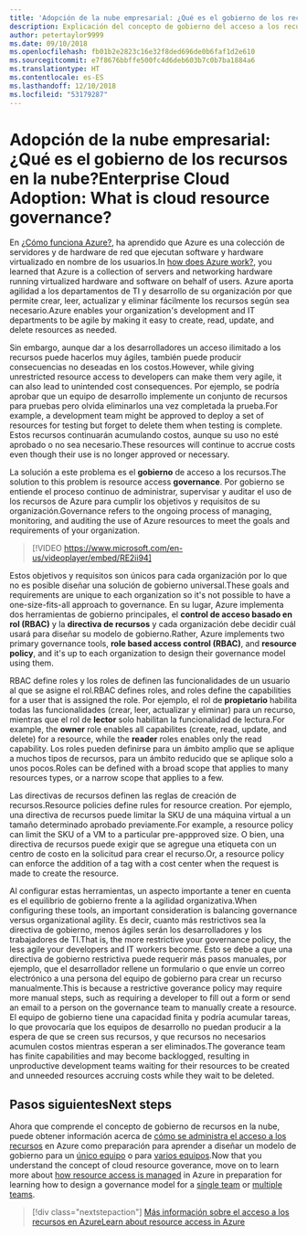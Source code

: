 ```yaml
---
title: 'Adopción de la nube empresarial: ¿Qué es el gobierno de los recursos en la nube?'
description: Explicación del concepto de gobierno del acceso a los recursos en Azure
author: petertaylor9999
ms.date: 09/10/2018
ms.openlocfilehash: fb01b2e2823c16e32f8ded696de0b6faf1d2e610
ms.sourcegitcommit: e7f8676bbffe500fc4d6deb603b7c0b7ba1884a6
ms.translationtype: HT
ms.contentlocale: es-ES
ms.lasthandoff: 12/10/2018
ms.locfileid: "53179287"
---
```

# <a name="enterprise-cloud-adoption-what-is-cloud-resource-governance"></a><span data-ttu-id="b6740-103">Adopción de la nube empresarial: ¿Qué es el gobierno de los recursos en la nube?</span><span class="sxs-lookup"><span data-stu-id="b6740-103">Enterprise Cloud Adoption: What is cloud resource governance?</span></span>

<span data-ttu-id="b6740-104">En [¿Cómo funciona Azure?](what-is-azure.md), ha aprendido que Azure es una colección de servidores y de hardware de red que ejecutan software y hardware virtualizado en nombre de los usuarios.</span><span class="sxs-lookup"><span data-stu-id="b6740-104">In [how does Azure work?](what-is-azure.md), you learned that Azure is a collection of servers and networking hardware running virtualized hardware and software on behalf of users.</span></span> <span data-ttu-id="b6740-105">Azure aporta agilidad a los departamentos de TI y desarrollo de su organización por que permite crear, leer, actualizar y eliminar fácilmente los recursos según sea necesario.</span><span class="sxs-lookup"><span data-stu-id="b6740-105">Azure enables your organization's development and IT departments to be agile by making it easy to create, read, update, and delete resources as needed.</span></span>

<span data-ttu-id="b6740-106">Sin embargo, aunque dar a los desarrolladores un acceso ilimitado a los recursos puede hacerlos muy ágiles, también puede producir consecuencias no deseadas en los costos.</span><span class="sxs-lookup"><span data-stu-id="b6740-106">However, while giving unrestricted resource access to developers can make them very agile, it can also lead to unintended cost consequences.</span></span> <span data-ttu-id="b6740-107">Por ejemplo, se podría aprobar que un equipo de desarrollo implemente un conjunto de recursos para pruebas pero olvida eliminarlos una vez completada la prueba.</span><span class="sxs-lookup"><span data-stu-id="b6740-107">For example, a development team might be approved to deploy a set of resources for testing but forget to delete them when testing is complete.</span></span> <span data-ttu-id="b6740-108">Estos recursos continuarán acumulando costos, aunque su uso no esté aprobado o no sea necesario.</span><span class="sxs-lookup"><span data-stu-id="b6740-108">These resources will continue to accrue costs even though their use is no longer approved or necessary.</span></span> 

<span data-ttu-id="b6740-109">La solución a este problema es el **gobierno** de acceso a los recursos.</span><span class="sxs-lookup"><span data-stu-id="b6740-109">The solution to this problem is resource access **governance**.</span></span> <span data-ttu-id="b6740-110">Por gobierno se entiende el proceso continuo de administrar, supervisar y auditar el uso de los recursos de Azure para cumplir los objetivos y requisitos de su organización.</span><span class="sxs-lookup"><span data-stu-id="b6740-110">Governance refers to the ongoing process of managing, monitoring, and auditing the use of Azure resources to meet the goals and requirements of your organization.</span></span> 

> [!VIDEO https://www.microsoft.com/en-us/videoplayer/embed/RE2ii94] 

<span data-ttu-id="b6740-111">Estos objetivos y requisitos son únicos para cada organización por lo que no es posible diseñar una solución de gobierno universal.</span><span class="sxs-lookup"><span data-stu-id="b6740-111">These goals and requirements are unique to each organization so it's not possible to have a one-size-fits-all approach to governance.</span></span> <span data-ttu-id="b6740-112">En su lugar, Azure implementa dos herramientas de gobierno principales, el **control de acceso basado en rol (RBAC)** y la **directiva de recursos** y cada organización debe decidir cuál usará para diseñar su modelo de gobierno.</span><span class="sxs-lookup"><span data-stu-id="b6740-112">Rather, Azure implements two primary governance tools, **role based access control (RBAC)**, and **resource policy**, and it's up to each organization to design their governance model using them.</span></span>

<span data-ttu-id="b6740-113">RBAC define roles y los roles de definen las funcionalidades de un usuario al que se asigne el rol.</span><span class="sxs-lookup"><span data-stu-id="b6740-113">RBAC defines roles, and roles define the capabilities for a user that is assigned the role.</span></span> <span data-ttu-id="b6740-114">Por ejemplo, el rol de **propietario** habilita todas las funcionalidades (crear, leer, actualizar y eliminar) para un recurso, mientras que el rol de **lector** solo habilitan la funcionalidad de lectura.</span><span class="sxs-lookup"><span data-stu-id="b6740-114">For example, the **owner** role enables all capabilites (create, read, update, and delete) for a resource, while the  **reader** roles enables only the read capability.</span></span> <span data-ttu-id="b6740-115">Los roles pueden definirse para un ámbito amplio que se aplique a muchos tipos de recursos, para un ámbito reducido que se aplique solo a unos pocos.</span><span class="sxs-lookup"><span data-stu-id="b6740-115">Roles can be defined with a broad scope that applies to many resources types, or a narrow scope that applies to a few.</span></span> 

<span data-ttu-id="b6740-116">Las directivas de recursos definen las reglas de creación de recursos.</span><span class="sxs-lookup"><span data-stu-id="b6740-116">Resource policies define rules for resource creation.</span></span> <span data-ttu-id="b6740-117">Por ejemplo, una directiva de recursos puede limitar la SKU de una máquina virtual a un tamaño determinado aprobado previamente.</span><span class="sxs-lookup"><span data-stu-id="b6740-117">For example, a resource policy can limit the SKU of a VM to a particular pre-appproved size.</span></span> <span data-ttu-id="b6740-118">O bien, una directiva de recursos puede exigir que se agregue una etiqueta con un centro de costo en la solicitud para crear el recurso.</span><span class="sxs-lookup"><span data-stu-id="b6740-118">Or, a resource policy can enforce the addition of a tag with a cost center when the request is made to create the resource.</span></span> 

<span data-ttu-id="b6740-119">Al configurar estas herramientas, un aspecto importante a tener en cuenta es el equilibrio de gobierno frente a la agilidad organizativa.</span><span class="sxs-lookup"><span data-stu-id="b6740-119">When configuring these tools, an important consideration is balancing governance versus organizational agility.</span></span> <span data-ttu-id="b6740-120">Es decir, cuanto más restrictivos sea la directiva de gobierno, menos ágiles serán los desarrolladores y los trabajadores de TI.</span><span class="sxs-lookup"><span data-stu-id="b6740-120">That is, the more restrictive your governance policy, the less agile your developers and IT workers become.</span></span> <span data-ttu-id="b6740-121">Esto se debe a que una directiva de gobierno restrictiva puede requerir más pasos manuales, por ejemplo, que el desarrollador rellene un formulario o que envíe un correo electrónico a una persona del equipo de gobierno para crear un recurso manualmente.</span><span class="sxs-lookup"><span data-stu-id="b6740-121">This is because a restrictive goverance policy may require more manual steps, such as requiring a developer to fill out a form or send an email to a person on the governance team to manually create a resource.</span></span> <span data-ttu-id="b6740-122">El equipo de gobierno tiene una capacidad finita y podría acumular tareas, lo que provocaría que los equipos de desarrollo no puedan producir a la espera de que se creen sus recursos, y que recursos no necesarios acumulen costos mientras esperan a ser eliminados.</span><span class="sxs-lookup"><span data-stu-id="b6740-122">The goverance team has finite capabilities and may become backlogged, resulting in unproductive development teams waiting for their resources to be created and unneeded resources accruing costs while they wait to be deleted.</span></span>

## <a name="next-steps"></a><span data-ttu-id="b6740-123">Pasos siguientes</span><span class="sxs-lookup"><span data-stu-id="b6740-123">Next steps</span></span>

<span data-ttu-id="b6740-124">Ahora que comprende el concepto de gobierno de recursos en la nube, puede obtener información acerca de [cómo se administra el acceso a los recursos](azure-resource-access.md) en Azure como preparación para aprender a diseñar un modelo de gobierno para un [único equipo](../governance/governance-single-team.md) o para [varios equipos](../governance/governance-multiple-teams.md).</span><span class="sxs-lookup"><span data-stu-id="b6740-124">Now that you understand the concept of cloud resource goverance, move on to learn more about [how resource access is managed](azure-resource-access.md) in Azure in preparation for learning how to design a governance model for a [single team](../governance/governance-single-team.md) or [multiple teams](../governance/governance-multiple-teams.md).</span></span>

> [!div class="nextstepaction"]
> [<span data-ttu-id="b6740-125">Más información sobre el acceso a los recursos en Azure</span><span class="sxs-lookup"><span data-stu-id="b6740-125">Learn about resource access in Azure</span></span>](azure-resource-access.md)
